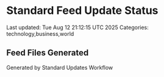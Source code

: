 # Standard Feed Update Status
Last updated: Tue Aug 12 21:12:15 UTC 2025
Categories: technology,business,world

## Feed Files Generated

Generated by Standard Updates Workflow
